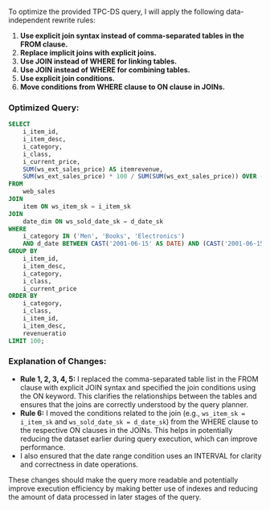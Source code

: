 To optimize the provided TPC-DS query, I will apply the following data-independent rewrite rules:

1. **Use explicit join syntax instead of comma-separated tables in the FROM clause.**
2. **Replace implicit joins with explicit joins.**
3. **Use JOIN instead of WHERE for linking tables.**
4. **Use JOIN instead of WHERE for combining tables.**
5. **Use explicit join conditions.**
6. **Move conditions from WHERE clause to ON clause in JOINs.**

### Optimized Query:
```sql
SELECT 
    i_item_id,
    i_item_desc,
    i_category,
    i_class,
    i_current_price,
    SUM(ws_ext_sales_price) AS itemrevenue,
    SUM(ws_ext_sales_price) * 100 / SUM(SUM(ws_ext_sales_price)) OVER (PARTITION BY i_class) AS revenueratio
FROM 
    web_sales
JOIN 
    item ON ws_item_sk = i_item_sk
JOIN 
    date_dim ON ws_sold_date_sk = d_date_sk
WHERE 
    i_category IN ('Men', 'Books', 'Electronics')
    AND d_date BETWEEN CAST('2001-06-15' AS DATE) AND (CAST('2001-06-15' AS DATE) + INTERVAL '30 days')
GROUP BY 
    i_item_id,
    i_item_desc,
    i_category,
    i_class,
    i_current_price
ORDER BY 
    i_category,
    i_class,
    i_item_id,
    i_item_desc,
    revenueratio
LIMIT 100;
```

### Explanation of Changes:
- **Rule 1, 2, 3, 4, 5:** I replaced the comma-separated table list in the FROM clause with explicit JOIN syntax and specified the join conditions using the ON keyword. This clarifies the relationships between the tables and ensures that the joins are correctly understood by the query planner.
- **Rule 6:** I moved the conditions related to the join (e.g., `ws_item_sk = i_item_sk` and `ws_sold_date_sk = d_date_sk`) from the WHERE clause to the respective ON clauses in the JOINs. This helps in potentially reducing the dataset earlier during query execution, which can improve performance.
- I also ensured that the date range condition uses an INTERVAL for clarity and correctness in date operations.

These changes should make the query more readable and potentially improve execution efficiency by making better use of indexes and reducing the amount of data processed in later stages of the query.